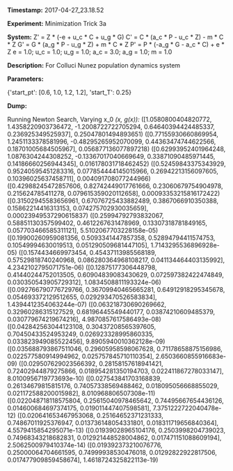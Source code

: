 **Timestamp:** 2017-04-27_23.18.52

**Experiment:** Minimization Trick 3a

**System:**
Z' = Z * (-e + u_c * C + u_g * G) 
C' = C * (a_c * P - u_c * Z) - m * C * Z 
G' = G * (a_g * P - u_g * Z) + m * C * Z 
P' = P * (-a_g * G - a_c * C) + e * Z 
e = 1.0; u_c = 1.0; u_g = 1.0; a_c = 3.0; a_g = 1.0; m = 1.0

**Description:** For Colluci Nunez population dynamics system

**Parameters:**

{'start_pt': [0.6, 1.0, 1.2, 1.2], 'start_T': 0.25}

**Dump:**

Running Newton Search, Varying x_0
*(x, g(x)):*
([1.0580800404820772, 1.4358220903736472, -1.2008722722705294, 0.64640394424485337, 0.236925349525937], 0.25047801494893651)
([0.77155930660869954, 1.2451133378581996, -0.48295265952070099, 0.44363474744622566, 0.18701005684505967], 0.056877136077897218)
([0.62993952401964248, 1.0876304244308252, -0.13367017040669649, 0.33871090485971445, 0.14186660256944345], 0.016178031718462452)
([0.52459843375343929, 0.95240595451283316, 0.077854444145015966, 0.26942213156097605, 0.10396025637458711], 0.004091708077244966)
([0.42988245472857606, 0.82742449017761666, 0.23060679754904978, 0.215624785411278, 0.079615359020112658], 0.00093353215816172422)
([0.31502945583656961, 0.67076725433882489, 0.3867066910350388, 0.15862214416313153, 0.074275702930035659], 0.00023949537290615837)
([0.25994792793832067, 0.58851130357599402, 0.4612267631478969, 0.13307318781849165, 0.057703466585311121], 5.5102067703228158e-05)
([0.19900260959081356, 0.5093341447857358, 0.52894794411574753, 0.10549994630019513, 0.051290509681447105], 1.7143295536896928e-05)
([0.1574434669973454, 0.45437113985568189, 0.57529818740240968, 0.086280364968108217, 0.041134464403135992], 4.2342102795071751e-06)
([0.12875177306448798, 0.41440244752013505, 0.60904839083430629, 0.072597382422474849, 0.030350543905729312], 1.0834508811193324e-06)
([0.092766790776729766, 0.36709940465665281, 0.64912918295345678, 0.054693372129512655, 0.029293470526583834], 1.4394412354063244e-07)
([0.063218730690269662, 0.32960286315127529, 0.68196445549440177, 0.03874210609485379, 0.030779674219674216], 4.9870857617586493e-08)
([0.042842563044123108, 0.30437208565397605, 0.70450433524953249, 0.026923328995860335, 0.033823949085522456], 9.8905940010362128e-09)
([0.035688793867511046, 0.29605958598067628, 0.71178658875156986, 0.022577580914994962, 0.025757845710110354], 2.6503660855916683e-09)
([0.029507629023566392, 0.28158157618941421, 0.72402944879275866, 0.018954281350194703, 0.022411867278033147], 8.0100956719773693e-10)
([0.027543841703168839, 0.26134679815815176, 0.74057338569488462, 0.018095056668855029, 0.021172588200015982], 8.010968806507308e-11)
([0.022048718118575804, 0.25615040978465642, 0.74495667654436126, 0.014600684697374175, 0.019011447407598581], 7.3751222722040478e-12)
([0.020641653467953068, 0.25164652371231333, 0.74867011925376947, 0.013736148054331801, 0.018311719656840364], 4.5579415854295071e-13)
([0.01939028965104176, 0.2503998204739023, 0.74968343218682831, 0.012921448528004862, 0.017471151088609194], 2.5062500979410374e-14)
([0.019392373210076776, 0.25000064704661595, 0.74999938530476018, 0.01292822922817506, 0.017477909859458674], 1.4618724325822113e-19)